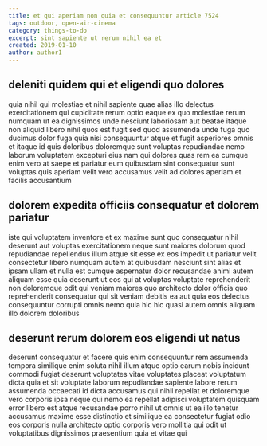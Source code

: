 ```yaml
---
title: et qui aperiam non quia et consequuntur article 7524
tags: outdoor, open-air-cinema
category: things-to-do
excerpt: sint sapiente ut rerum nihil ea et
created: 2019-01-10
author: author1
---
```


## deleniti quidem qui et eligendi quo dolores

quia nihil qui molestiae et nihil sapiente quae alias illo delectus exercitationem qui cupiditate rerum optio eaque ex quo molestiae rerum numquam ut ea dignissimos unde nesciunt laboriosam aut beatae itaque non aliquid libero nihil quos est fugit sed quod assumenda unde fuga quo ducimus dolor fuga quia nisi consequuntur atque et fugit asperiores omnis et itaque id quis doloribus doloremque sunt voluptas repudiandae nemo laborum voluptatem excepturi eius nam qui dolores quas rem ea cumque enim vero at saepe et pariatur eum quibusdam sint consequatur sunt voluptas quis aperiam velit vero accusamus velit ad dolores aperiam et facilis accusantium

## dolorem expedita officiis consequatur et dolorem pariatur

iste qui voluptatem inventore et ex maxime sunt quo consequatur nihil deserunt aut voluptas exercitationem neque sunt maiores dolorum quod repudiandae repellendus illum atque sit esse ex eos impedit ut pariatur velit consectetur libero numquam autem at quibusdam nesciunt sint alias et ipsam ullam et nulla est cumque aspernatur dolor recusandae animi autem aliquam esse quia deserunt ut eos qui at voluptas voluptate reprehenderit non doloremque odit qui veniam maiores quo architecto dolor officia quo reprehenderit consequatur qui sit veniam debitis ea aut quia eos delectus consequuntur corrupti omnis nemo quia hic hic quasi autem omnis aliquam illo dolorem doloribus

## deserunt rerum dolorem eos eligendi ut natus

deserunt consequatur et facere quis enim consequuntur rem assumenda tempora similique enim soluta nihil illum atque optio earum nobis incidunt commodi fugiat deserunt voluptates vitae voluptates placeat voluptatum dicta quia et sit voluptate laborum repudiandae sapiente labore rerum assumenda occaecati id dicta accusamus qui nihil repellat et doloremque vero corporis ipsa neque qui nemo ea repellat adipisci voluptatem quisquam error libero est atque recusandae porro nihil ut omnis ut ea illo tenetur accusamus maxime esse distinctio et similique ea consectetur fugiat odio eos corporis nulla architecto optio corporis vero mollitia qui odit ut voluptatibus dignissimos praesentium quia et vitae qui
